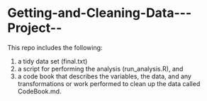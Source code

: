 # Getting-and-Cleaning-Data---Project--
This repo includes the following:
1) a tidy data set (final.txt) 
2) a script for performing the analysis (run_analysis.R), and 
3) a code book that describes the variables, the data, and any transformations or work  performed to clean up the data called CodeBook.md.
